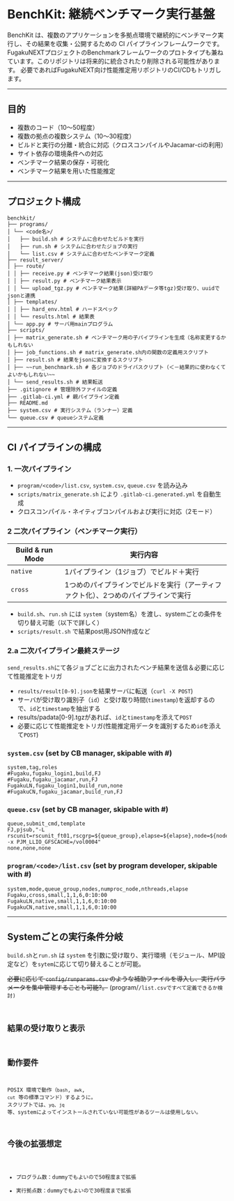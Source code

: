 # BenchKit: 継続ベンチマーク実行基盤

BenchKit は、複数のアプリケーションを多拠点環境で継続的にベンチマーク実行し、その結果を収集・公開するための CI パイプラインフレームワークです。
FugakuNEXTプロジェクトのBenchmarkフレームワークのプロトタイプも兼ねています。このリポジトリは将来的に統合されたり削除される可能性があります。
必要であればFugakuNEXT向け性能推定用リポジトリのCI/CDもトリガします。

---

## 目的

- 複数のコード（10〜50程度）
- 複数の拠点の複数システム（10〜30程度）
- ビルドと実行の分離・統合に対応（クロスコンパイルやJacamar-ciの利用）
- サイト依存の環境条件への対応
- ベンチマーク結果の保存・可視化
- ベンチマーク結果を用いた性能推定

---

## プロジェクト構成
```
benchkit/
├── programs/
│ └── <code名>/
│   ├── build.sh # システムに合わせたビルドを実行
│   ├── run.sh # システムに合わせたジョブの実行
│   └── list.csv # システムに合わせたベンチマーク定義
├── result_server/
│ ├── route/
│ │ ├── receive.py # ベンチマーク結果(json)受け取り
│ │ ├── result.py # ベンチマーク結果表示
│ │ └── upload_tgz.py # ベンチマーク結果(詳細PAデータ等tgz)受け取り、uuidでjsonと連携
│ ├── templates/
│ │ ├── hard_env.html # ハードスペック
│ │ └── results.html # 結果表
│ └── app.py # サーバ用mainプログラム
├── scripts/
│ ├── matrix_generate.sh # ベンチマーク用の子パイプラインを生成（名称変更するかもしれない
│ ├── job_functions.sh # matrix_generate.sh内の関数の定義用スクリプト
│ ├── result.sh # 結果をjsonに変換するスクリプト
│ ├── ~~run_benchmark.sh # 各ジョブのドライバスクリプト（＜－結果的に使わなくてよいかもしれない~~
│ └── send_results.sh # 結果転送
├── .gitignore # 管理除外ファイルの定義
├── .gitlab-ci.yml # 親パイプライン定義
├── README.md
├── system.csv # 実行システム（ランナー）定義
└── queue.csv # queueシステム定義
```


---

## CI パイプラインの構成

### 1. 一次パイプライン

- `program/<code>/list.csv`, `system.csv`, `queue.csv` を読み込み
- `scripts/matrix_generate.sh` により `.gitlab-ci.generated.yml` を自動生成
- クロスコンパイル・ネイティブコンパイルおよび実行に対応（2モード）

### 2 二次パイプライン（ベンチマーク実行）

| Build & run Mode　 | 実行内容                          |
|-------------------|-----------------------------------|
| `native`          | 1パイプライン（1ジョブ）でビルド＋実行  |
| `cross`           | 1つめのパイプラインでビルドを実行（アーティファクト化）、2つめのパイプラインで実行 |

- `build.sh`、`run.sh` には `system`（system名）を渡し、systemごとの条件を切り替え可能（以下で詳しく）
- `scripts/result.sh` で結果post用JSON作成など


### 2.a 二次パイプライン最終ステージ
`send_results.sh`にて各ジョブごとに出力されたベンチ結果を送信＆必要に応じて性能推定をトリガ

- `results/result[0-9].json`を結果サーバに転送（`curl -X POST`)
- サーバが受け取り識別子（`id`）と受け取り時間(`timestamp`)を返却するので、`id`と`timestamp`を抽出する
- results/padata[0-9].tgzがあれば、`id`と`timestamp`を添えて`POST`
- 必要に応じて性能推定をトリガ(性能推定用データを識別するため`id`を添えて`POST`)


### `system.csv` (set by CB manager, skipable with #)
```csv
system,tag,roles
#Fugaku,fugaku_login1,build,FJ
#Fugaku,fugaku_jacamar,run,FJ
FugakuLN,fugaku_login1,build_run,none
#FugakuCN,fugaku_jacamar,build_run,FJ
```

### `queue.csv` (set by CB manager, skipable with #)
```csv
queue,submit_cmd,template
FJ,pjsub,"-L rscunit=rscunit_ft01,rscgrp=${queue_group},elapse=${elapse},node=${nodes} -x PJM_LLIO_GFSCACHE=/vol0004"
none,none,none
```

### `program/<code>/list.csv` (set by program developer, skipable with #)

```csv
system,mode,queue_group,nodes,numproc_node,nthreads,elapse
Fugaku,cross,small,1,1,6,0:10:00
FugakuLN,native,small,1,1,6,0:10:00
FugakuCN,native,small,1,1,6,0:10:00
```


---

##  Systemごとの実行条件分岐
`build.sh`と`run.sh` は `system` を引数に受け取り、実行環境（モジュール、MPI設定など）を`sytem`に応じて切り替えることが可能。

~~必要に応じて `config/runparams.csv` のような補助ファイルを導入し、実行パラメータを集中管理することも可能?。~~
(program/<code>/list.csvですべて定義できるか検討)


## 結果の受け取りと表示


## 動作要件
POSIX 環境で動作（`bash`, `awk`, `cut` 等の標準コマンド）するように。
スクリプトでは、`yq`、`jq` 等、systemによってインストールされていない可能性があるツールは使用しない。

## 今後の拡張想定

- プログラム数：dummyでもよいので50程度まで拡張
- 実行拠点数：dummyでもよいので30程度まで拡張

